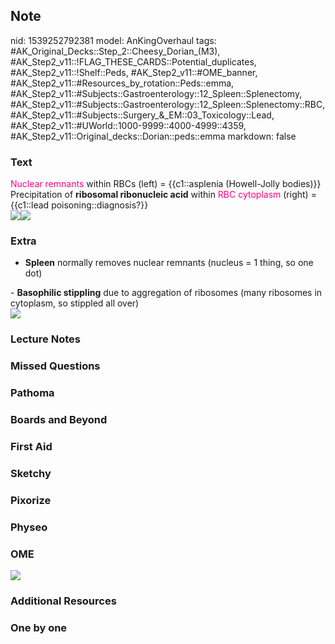 ## Note
nid: 1539252792381
model: AnKingOverhaul
tags: #AK_Original_Decks::Step_2::Cheesy_Dorian_(M3), #AK_Step2_v11::!FLAG_THESE_CARDS::Potential_duplicates, #AK_Step2_v11::!Shelf::Peds, #AK_Step2_v11::#OME_banner, #AK_Step2_v11::#Resources_by_rotation::Peds::emma, #AK_Step2_v11::#Subjects::Gastroenterology::12_Spleen::Splenectomy, #AK_Step2_v11::#Subjects::Gastroenterology::12_Spleen::Splenectomy::RBC, #AK_Step2_v11::#Subjects::Surgery_&_EM::03_Toxicology::Lead, #AK_Step2_v11::#UWorld::1000-9999::4000-4999::4359, #AK_Step2_v11::Original_decks::Dorian::peds::emma
markdown: false

### Text
<div>
  <font color="#FC0280">Nuclear remnants</font> within RBCs (left)
  = {{c1::asplenia (Howell-Jolly bodies)}}
</div>
<div>
  Precipitation of <b>ribosomal ribonucleic acid</b> within
  <font color="#FC0280">RBC cytoplasm</font> (right) = {{c1::lead
  poisoning::diagnosis?}}
</div>
<div><img src="paste-118944824295865.jpg"><img src=
"paste-328281530302637.jpg"></div>

### Extra
- <b>Spleen</b> normally removes nuclear remnants (nucleus = 1
thing, so one dot)
<div>
  - <b>Basophilic stippling</b> due to aggregation of ribosomes
  (many ribosomes in cytoplasm, so stippled all over)
</div>
<div><img src="paste-145908628980120.jpg"></div>

### Lecture Notes


### Missed Questions


### Pathoma


### Boards and Beyond


### First Aid


### Sketchy


### Pixorize


### Physeo


### OME
<div class="ome-widget">
  <a href="https://onlinemeded.org?ref=anki"><img src=
  "_OME_AnkiFlashcards_General_7.png"></a>
</div>

### Additional Resources


### One by one

